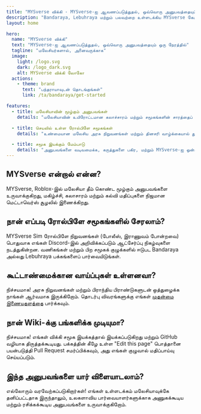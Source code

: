 ```yaml
---
title: "MYSverse விக்கி - MYSverse-ஐ ஆவணப்படுத்துதல், ஒவ்வொரு அனுபவத்தையும் ஒரு நேரத்தில்"
description: "Bandaraya, Lebuhraya மற்றும் பலவற்றை உள்ளடக்கிய MYSverse கேமிங் சர்வர்களுக்கான முழுமையான வழிகாட்டி. மலேசியர்களால், அனைவருக்கும்."
layout: home

hero:
  name: "MYSverse விக்கி"
  text: "MYSverse-ஐ ஆவணப்படுத்துதல், ஒவ்வொரு அனுபவத்தையும் ஒரு நேரத்தில்"
  tagline: "மலேசியர்களால், அனைவருக்காக"
  image:
    light: /logo.svg
    dark: /logo_dark.svg
    alt: MYSverse விக்கி லோகோ
  actions:
    - theme: brand
      text: "பந்தராயாவுடன் தொடங்குங்கள்"
      link: /ta/bandaraya/get-started

features:
  - title: மலேசியாவின் மூழ்கும் அனுபவங்கள்
    details: "மலேசியாவின் உயிரோட்டமான கலாச்சாரம் மற்றும் சமூகங்களின் சாரத்தைப் பிடிக்கும் நிஜமான மெய்நிகர் உலகங்களில் மூழ்குங்கள்."

  - title: செயலில் உள்ள ரோல்பிளே சமூகங்கள்
    details: "உண்மையான மலேசிய அரசு நிறுவனங்கள் மற்றும் தினசரி வாழ்க்கையால் தூண்டப்பட்ட இடைமுக ரோல்பிளே நிகழ்வுகளில் கலந்துகொள்ளுங்கள்."

  - title: சமூக இயக்கும் மேம்பாடு
    details: "அனுபவங்களை வடிவமைக்க, கருத்துகளை பகிர, மற்றும் MYSverse-ஐ ஒன்றாக வளர்க்க எங்களுடன் ஒத்துழையுங்கள்."
---
```


## MYSverse என்றால் என்ன?

MYSverse, Roblox-இல் மலேசியா தீம் கொண்ட மூழ்கும் அனுபவங்களை உருவாக்குகிறது, மகிழ்ச்சி, கலாசாரம் மற்றும் கல்வி மதிப்புகளை நிஜமான மெட்டாவெர்ஸ் சூழலில் இணைக்கிறது.

## நான் எப்படி ரோல்பிளே சமூகங்களில் சேரலாம்?

MYSverse Sim ரோல்பிளே நிறுவனங்கள் (போலீஸ், இராணுவம் போன்றவை) பொதுவாக எங்கள் Discord-இல் அறிவிக்கப்படும் ஆட்சேர்ப்பு நிகழ்வுகளை நடத்துகின்றன. வணிகங்கள் மற்றும் பிற சமூகக் குழுக்களில் ஈடுபட Bandaraya அல்லது Lebuhraya பக்கங்களைப் பார்வையிடுங்கள்.

## கூட்டாண்மைக்கான வாய்ப்புகள் உள்ளனவா?

நிச்சயமாக! அரசு நிறுவனங்கள் மற்றும் பிராந்திய பிராண்டுகளுடன் ஒத்துழைக்க நாங்கள் ஆர்வமாக இருக்கிறோம். தொடர்பு விவரங்களுக்கு எங்கள் [முதன்மை இணையதளத்தை](https://mysver.se) பார்க்கவும்.

## நான் Wiki-க்கு பங்களிக்க முடியுமா?

நிச்சயமாக! எங்கள் விக்கி சமூக இயக்கத்தால் இயக்கப்படுகிறது மற்றும் GitHub வழியாக திருத்தக்கூடியது. பக்கத்தின் கீழே உள்ள "Edit this page" பொத்தானை பயன்படுத்தி Pull Request சமர்ப்பிக்கவும், அது எங்கள் குழுவால் மதிப்பாய்வு செய்யப்படும்.

## இந்த அனுபவங்களை யார் விளையாடலாம்?

எல்லோரும் வரவேற்கப்படுகிறார்கள்! எங்கள் உள்ளடக்கம் மலேசியாவுக்கே தனிப்பட்டதாக இருந்தாலும், உலகளாவிய பார்வையாளர்களுக்காக அணுகக்கூடிய மற்றும் ரசிக்கக்கூடிய அனுபவங்களை உருவாக்குகிறோம்.
